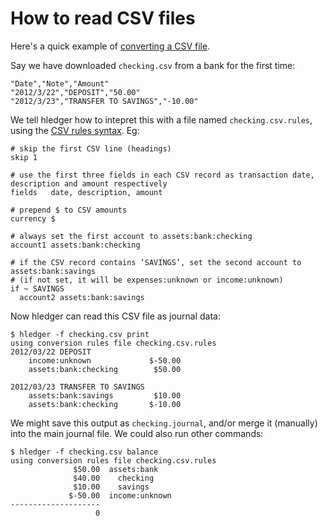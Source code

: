 # How to read CSV files

Here's a quick example of [converting a CSV file](manual.html#csv-files).

Say we have downloaded `checking.csv` from a bank for the first time:

    "Date","Note","Amount"
    "2012/3/22","DEPOSIT","50.00"
    "2012/3/23","TRANSFER TO SAVINGS","-10.00"

We tell hledger how to intepret this with a file named `checking.csv.rules`, using the [CSV rules syntax](manual.html#csv-files). Eg:

    # skip the first CSV line (headings)
    skip 1

    # use the first three fields in each CSV record as transaction date, description and amount respectively
    fields   date, description, amount

    # prepend $ to CSV amounts
    currency $

    # always set the first account to assets:bank:checking
    account1 assets:bank:checking

    # if the CSV record contains ‘SAVINGS’, set the second account to assets:bank:savings
    # (if not set, it will be expenses:unknown or income:unknown)
    if ~ SAVINGS
      account2 assets:bank:savings

Now hledger can read this CSV file as journal data:

    $ hledger -f checking.csv print
    using conversion rules file checking.csv.rules
    2012/03/22 DEPOSIT
        income:unknown             $-50.00
        assets:bank:checking        $50.00

    2012/03/23 TRANSFER TO SAVINGS
        assets:bank:savings         $10.00
        assets:bank:checking       $-10.00

We might save this output as `checking.journal`, and/or merge it (manually) into the main journal file.
We could also run other commands:

    $ hledger -f checking.csv balance
    using conversion rules file checking.csv.rules
                  $50.00  assets:bank
                  $40.00    checking
                  $10.00    savings
                 $-50.00  income:unknown
    --------------------
                       0

